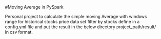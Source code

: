 #Moving Average in PySpark 

Personal project to calculate the  simple moving Average with windows range for historical stocks price data set filter by stocks 
define in a config.yml file and put the result in the below directory project_path/result/ in csv format.